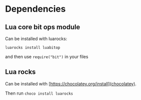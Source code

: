 # Dependencies
## Lua core bit ops module
Can be installed with luarocks:

`luarocks install luabitop`

and then use `require("bit")` in your files

## Lua rocks
Can be installed with [https://chocolatey.org/install](chocolatey).

Then run `choco install luarocks`